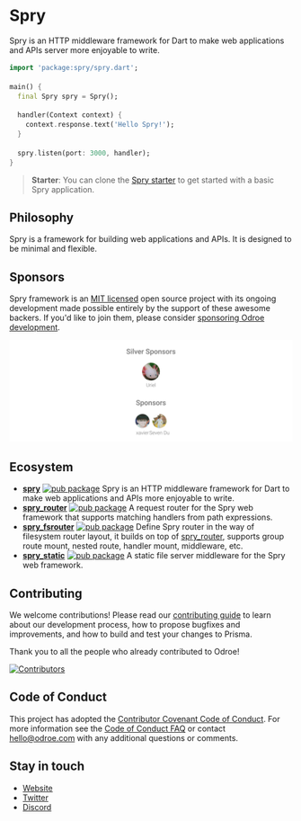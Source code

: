 # Spry

Spry is an HTTP middleware framework for Dart to make web applications and APIs server more enjoyable to write.

```dart
import 'package:spry/spry.dart';

main() {
  final Spry spry = Spry();

  handler(Context context) {
    context.response.text('Hello Spry!');
  }

  spry.listen(port: 3000, handler);
}
```

> **Starter**: You can clone the [Spry starter](https://github.com/odroe/spry-starter) to get started with a basic Spry application.

## Philosophy

Spry is a framework for building web applications and APIs. It is designed to be minimal and flexible.

## Sponsors

Spry framework is an [MIT licensed](LICENSE) open source project with its ongoing development made possible entirely by the support of these awesome backers. If you'd like to join them, please consider [sponsoring Odroe development](https://github.com/sponsors/odroe).

<p align="center">
  <a target="_blank" href="https://github.com/sponsors/odroe#sponsors">
    <img alt="sponsors" src="https://github.com/odroe/.github/raw/main/sponsors.svg">
  </a>
</p>

## Ecosystem

- **[spry](https://spry.fun/)**
  [![pub package](https://img.shields.io/pub/v/spry.svg)](https://pub.dev/packages/spry)
  Spry is an HTTP middleware framework for Dart to make web applications and APIs more enjoyable to write.
- **[spry_router](https://spry.fun/ecosystem/router.html)**
  [![pub package](https://img.shields.io/pub/v/spry_router.svg)](https://pub.dev/packages/spry_router)
  A request router for the Spry web framework that supports matching handlers from path expressions.
- **[spry_fsrouter](https://spry.fun/ecosystem/fsrouter.html)**
  [![pub package](https://img.shields.io/pub/v/spry_fsrouter.svg)](https://pub.dev/packages/spry_fsrouter)
  Define Spry router in the way of filesystem router layout, it builds on top of [spry_router](https://pub.dev/packages/spry_router), supports group route mount, nested route, handler mount, middleware, etc.
- **[spry_static](https://spry.fun/ecosystem/static.html)**
  [![pub package](https://img.shields.io/pub/v/spry_static.svg)](https://pub.dev/packages/spry_static)
  A static file server middleware for the Spry web framework.

## Contributing

We welcome contributions! Please read our [contributing guide](CONTRIBUTING.md) to learn about our development process, how to propose bugfixes and improvements, and how to build and test your changes to Prisma.

Thank you to all the people who already contributed to Odroe!

[![Contributors](https://opencollective.com/openodroe/contributors.svg?width=890)](https://github.com/odroe/prisma-dart/graphs/contributors)

## Code of Conduct

This project has adopted the [Contributor Covenant Code of Conduct](CODE_OF_CONDUCT.md). For more information see the [Code of Conduct FAQ](https://www.contributor-covenant.org/faq) or contact [hello@odroe.com](mailto:hello@odroe.com) with any additional questions or comments.

## Stay in touch

- [Website](https://prisma.pub)
- [Twitter](https://twitter.com/odroeinc)
- [Discord](https://discord.gg/r27AjtUUbV)
